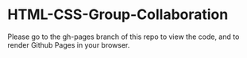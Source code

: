 # HTML-CSS-Group-Collaboration

Please go to the gh-pages branch of this repo to view the code, and to render Github Pages in your browser.
